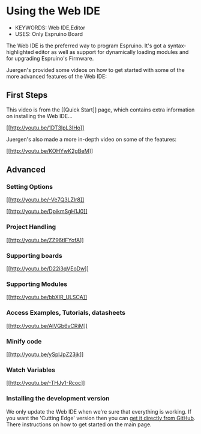 <!--- Copyright (c) 2014 Kim Bauters. See the file LICENSE for copying permission. -->
Using the Web IDE
===============

* KEYWORDS: Web IDE,Editor
* USES: Only Espruino Board

The Web IDE is the preferred way to program Espruino. It's got a syntax-highlighted editor as well as support for dynamically loading modules and for upgrading Espruino's Firmware.

Juergen's provided some videos on how to get started with some of the more advanced features of the Web IDE:

First Steps 
----------

This video is from the [[Quick Start]] page, which contains extra information on installing the Web IDE...

[[http://youtu.be/1DT3lpL3IHo]]

Juergen's also made a more in-depth video on some of the features:

[[http://youtu.be/KOHYwK2gBeM]]


Advanced
-------

### Setting Options

[[http://youtu.be/-Ve7Q3LZlr8]]

[[http://youtu.be/DpikmSgH1J0]]

### Project Handling

[[http://youtu.be/ZZ96tIFYofA]]

### Supporting boards

[[http://youtu.be/D22i3qVEoDw]]

### Supporting Modules

[[http://youtu.be/bbXIR_ULSCA]]

### Access Examples, Tutorials, datasheets

[[http://youtu.be/AIVGb6vCRiM]]
 
### Minify code

[[http://youtu.be/ySplJpZ23jk]]

### Watch Variables

[[http://youtu.be/-THJy1-Rcoc]]

### Installing the development version

We only update the Web IDE when we're sure that everything is working. If you want the 'Cutting Edge' version then you can [get it directly from GitHub](www.github.com/espruino/EspruinoWebIDE). There instructions on how to get started on the main page.
